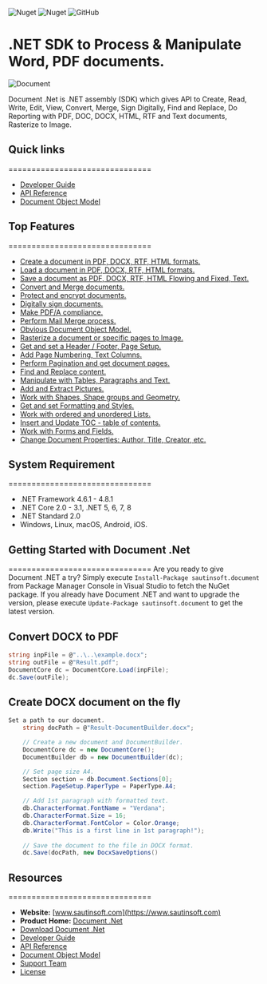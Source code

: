 ![Nuget](https://img.shields.io/nuget/v/sautinsoft.document) 
![Nuget](https://img.shields.io/nuget/dt/sautinsoft.document) 
![GitHub](https://img.shields.io/github/license/SautinSoft/SautinSoft.Document.Examples)
# .NET SDK to Process & Manipulate Word, PDF documents.

![Document](https://camo.githubusercontent.com/bdf42036000730cf887bd57a805ec6352bd4ed4a77a003e06f3a6784cdb93aa5/68747470733a2f2f7777772e73617574696e736f66742e636f6d2f6d656469612f6769746875622f642e706e67)

Document .Net is .NET assembly (SDK) which gives API to Create, Read, Write, Edit, View, Convert, Merge, Sign Digitally, Find and Replace, Do Reporting with PDF, DOC, DOCX, HTML, RTF and Text documents, Rasterize to Image.


## Quick links
===============================
+ [Developer Guide](https://sautinsoft.com/products/document/help/net/developer-guide/create-document.php)
+ [API Reference](https://sautinsoft.com/products/document/help/net/api-reference/html/R_Project_Document__Net_-_API_Reference.htm)
+ [Document Object Model](https://sautinsoft.com/products/document/help/net/getting-started/document-object-model.php)

## Top Features
===============================
+ [Create a document in PDF, DOCX, RTF, HTML formats.](https://sautinsoft.com/products/document/help/net/developer-guide/create-document.php)
+ [Load a document in PDF, DOCX, RTF, HTML formats.](https://sautinsoft.com/products/document/help/net/developer-guide/load-document.php)
+ [Save a document as PDF, DOCX, RTF, HTML Flowing and Fixed, Text.](https://sautinsoft.com/products/document/help/net/developer-guide/save-document.php)
+ [Convert and Merge documents.](https://sautinsoft.com/products/document/help/net/developer-guide/convert-document.php)
+ [Protect and encrypt documents.](https://sautinsoft.com/products/document/help/net/developer-guide/security-options-net-csharp-vb.php)
+ [Digitally sign documents.](https://sautinsoft.com/products/document/help/net/developer-guide/digital-signature-net-csharp-vb.php)
+ [Make PDF/A compliance.](https://sautinsoft.com/products/document/help/net/developer-guide/create-and-save-document-in-pdf-a-format-net-csharp-vb.php)
+ [Perform Mail Merge process.](https://sautinsoft.com/products/document/help/net/developer-guide/mail-merge-simple-report-winforms-net-csharp-vb.php)
+ [Obvious Document Object Model.](https://sautinsoft.com/products/document/help/net/getting-started/document-object-model.php)
+ [Rasterize a document or specific pages to Image.](https://sautinsoft.com/products/document/help/net/developer-guide/rasterize-save-document-pages-as-picture-net-csharp-vb.php)
+ [Get and set a Header / Footer, Page Setup.](https://sautinsoft.com/products/document/help/net/developer-guide/headersfooters.php)
+ [Add Page Numbering, Text Columns.](https://sautinsoft.com/products/document/help/net/developer-guide/page-numbering.php)
+ [Perform Pagination and get document pages.](https://sautinsoft.com/products/document/help/net/developer-guide/pagination.php)
+ [Find and Replace content.](https://sautinsoft.com/products/document/help/net/developer-guide/insert-text-in-specific-page-after-specific-text-net-csharp-vb.php)
+ [Manipulate with Tables, Paragraphs and Text.](https://sautinsoft.com/products/document/help/net/developer-guide/contentrange-manipulation.php)
+ [Add and Extract Pictures.](https://sautinsoft.com/products/document/help/net/developer-guide/add-pictures.php)
+ [Work with Shapes, Shape groups and Geometry.](https://sautinsoft.com/products/document/help/net/developer-guide/geometry.php)
+ [Get and set Formatting and Styles.](https://sautinsoft.com/products/document/help/net/developer-guide/formatting-and-styles.php)
+ [Work with ordered and unordered Lists.](https://sautinsoft.com/products/document/help/net/developer-guide/create-multilevel-list-in-docx-document-net-csharp-vb.php)
+ [Insert and Update TOC - table of contents.](https://sautinsoft.com/products/document/help/net/developer-guide/update-table-of-contents-in-word-document-net-csharp-vb.php)
+ [Work with Forms and Fields.](https://sautinsoft.com/products/document/help/net/developer-guide/forms-and-fields.php)
+ [Change Document Properties: Author, Title, Creator, etc.](https://sautinsoft.com/products/document/help/net/developer-guide/document-properties-net-csharp-vb.php)

## System Requirement
===============================

* .NET Framework 4.6.1 - 4.8.1
* .NET Core 2.0 - 3.1, .NET 5, 6, 7, 8
* .NET Standard 2.0
* Windows, Linux, macOS, Android, iOS.

## Getting Started with Document .Net
===============================
Are you ready to give Document .NET a try? Simply execute `Install-Package sautinsoft.document` from Package Manager Console in Visual Studio to fetch the NuGet package. If you already have Document .NET and want to upgrade the version, please execute `Update-Package sautinsoft.document` to get the latest version.

## Convert DOCX to PDF

```csharp
string inpFile = @"..\..\example.docx";
string outFile = @"Result.pdf";
DocumentCore dc = DocumentCore.Load(inpFile);
dc.Save(outFile);
```
## Create DOCX document on the fly

```csharp
Set a path to our document.
    string docPath = @"Result-DocumentBuilder.docx";

    // Create a new document and DocumentBuilder.
    DocumentCore dc = new DocumentCore();
    DocumentBuilder db = new DocumentBuilder(dc);

    // Set page size A4.
    Section section = db.Document.Sections[0];
    section.PageSetup.PaperType = PaperType.A4;

    // Add 1st paragraph with formatted text.
    db.CharacterFormat.FontName = "Verdana";
    db.CharacterFormat.Size = 16;
    db.CharacterFormat.FontColor = Color.Orange;
    db.Write("This is a first line in 1st paragraph!");
   
    // Save the document to the file in DOCX format.
    dc.Save(docPath, new DocxSaveOptions()
```

## Resources
===============================
+ **Website:** [www.sautinsoft.com](https://www.sautinsoft.com)
+ **Product Home:** [Document .Net](https://sautinsoft.com/products/document/)
+ [Download Document .Net](https://sautinsoft.com/products/document/download.php)
+ [Developer Guide](https://sautinsoft.com/products/document/help/net/developer-guide/create-document.php)
+ [API Reference](https://sautinsoft.com/products/document/help/net/api-reference/html/R_Project_Document__Net_-_API_Reference.htm)
+ [Document Object Model](https://sautinsoft.com/products/document/help/net/getting-started/document-object-model.php)
+ [Support Team](https://sautinsoft.com/support.php)
+ [License](https://sautinsoft.com/products/document/help/net/getting-started/agreement.php)